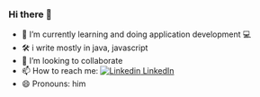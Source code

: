 ### Hi there 👋

<!--
**satyendra-123/satyendra-123** is a ✨ _special_ ✨ repository because its `README.md` (this file) appears on your GitHub profile.

Here are some ideas to get you started:

- 🔭 I’m currently working on ...
- 🌱 I’m currently learning ...
- 👯 I’m looking to collaborate on ...
- 🤔 I’m looking for help with ...
- 💬 Ask me about ...
- 📫 How to reach me: ...
- 😄 Pronouns: ...
- ⚡ Fun fact: ...
-->

- 🔭 I’m currently learning and doing application development :computer:
- 🛠️ i write mostly in java, javascript
- 👯 I’m looking to collaborate
- 📫 How to reach me: 
[![Linkedin](https://i.stack.imgur.com/gVE0j.png) LinkedIn](https://www.linkedin.com/in/satyendra-kotiya/)
- 😄 Pronouns: him
